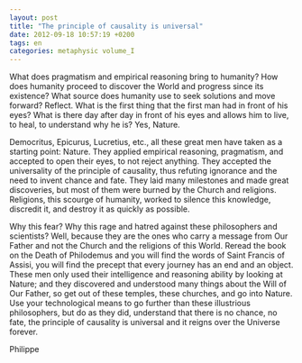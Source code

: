 ```yaml
---
layout: post
title: "The principle of causality is universal"
date: 2012-09-18 10:57:19 +0200
tags: en
categories: metaphysic volume_I
---
```

What does pragmatism and empirical reasoning bring to humanity? How does humanity proceed to discover the World and progress since its existence? What source does humanity use to seek solutions and move forward? Reflect. What is the first thing that the first man had in front of his eyes? What is there day after day in front of his eyes and allows him to live, to heal, to understand why he is? Yes, Nature.

Democritus, Epicurus, Lucretius, etc., all these great men have taken as a starting point: Nature. They applied empirical reasoning, pragmatism, and accepted to open their eyes, to not reject anything. They accepted the universality of the principle of causality, thus refuting ignorance and the need to invent chance and fate. They laid many milestones and made great discoveries, but most of them were burned by the Church and religions. Religions, this scourge of humanity, worked to silence this knowledge, discredit it, and destroy it as quickly as possible.

Why this fear? Why this rage and hatred against these philosophers and scientists? Well, because they are the ones who carry a message from Our Father and not the Church and the religions of this World. Reread the book on the Death of Philodemus and you will find the words of Saint Francis of Assisi, you will find the precept that every journey has an end and an object. These men only used their intelligence and reasoning ability by looking at Nature; and they discovered and understood many things about the Will of Our Father, so get out of these temples, these churches, and go into Nature. Use your technological means to go further than these illustrious philosophers, but do as they did, understand that there is no chance, no fate, the principle of causality is universal and it reigns over the Universe forever.

Philippe

<!-- This work is licensed under the terms of the Creative Commons Attribution-NonCommercial 4.0 International License. -->